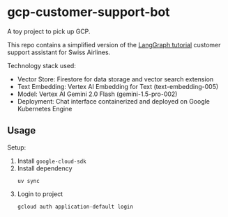 # gcp-customer-support-bot
A toy project to pick up GCP.

This repo contains a simplified version of the 
[LangGraph tutorial](https://github.com/langchain-ai/langgraph/blob/main/docs/docs/tutorials/customer-support/customer-support.ipynb) 
customer support assistant for Swiss Airlines.

Technology stack used:
- Vector Store: Firestore for data storage and vector search extension
- Text Embedding: Vertex AI Embedding for Text (text-embedding-005)
- Model: Vertex AI Gemini 2.0 Flash (gemini-1.5-pro-002)
- Deployment: Chat interface containerized and deployed on Google Kubernetes Engine

## Usage

Setup:
1. Install `google-cloud-sdk`
2. Install dependency
    ```shell
   uv sync
   ```
3. Login to project
    ```shell
   gcloud auth application-default login
   ```
